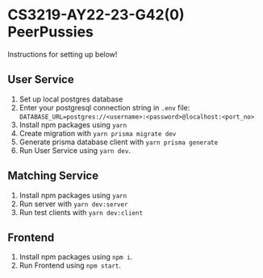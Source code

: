 # CS3219-AY22-23-G42(0) PeerPussies

Instructions for setting up below!

## User Service

1. Set up local postgres database
2. Enter your postgresql connection string in `.env` file:
   `DATABASE_URL=postgres://<username>:<password>@localhost:<port_no>`
3. Install npm packages using `yarn`
4. Create migration with `yarn prisma migrate dev`
5. Generate prisma database client with `yarn prisma generate`
6. Run User Service using `yarn dev`.

## Matching Service

1. Install npm packages using `yarn`
2. Run server with `yarn dev:server`
3. Run test clients with `yarn dev:client`

## Frontend

1. Install npm packages using `npm i`.
2. Run Frontend using `npm start`.
